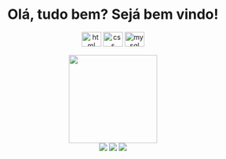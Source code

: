 <h1 align="center">Olá, tudo bem? Sejá bem vindo!</h1>
<div align="center">
  <a href="https://github.com/lucasrx6">
      <img align="center" alt="html" height="30" width="40" src="https://cdn.jsdelivr.net/gh/devicons/devicon/icons/html5/html5-original-wordmark.svg"><a/>
  <a href="https://github.com/lucasrx6">
      <img align="center" alt="css" height="30" width="40" src="https://cdn.jsdelivr.net/gh/devicons/devicon/icons/css3/css3-original-wordmark.svg"><a/>
  <a href="https://github.com/lucasrx6">
      <img align="center" alt="mysql" height="30" width="40" src="https://cdn.jsdelivr.net/gh/devicons/devicon/icons/mysql/mysql-original-wordmark.svg"><a/>
  
</div><br>
<div align="center">
  <a href="https://github.com/lucasrx6">
  <img height="180em" src="https://github-readme-stats.vercel.app/api?username=lucasrx6&show_icons=true&theme=dracula&include_all_commits=true&count_private=true"/></a>
</div>
    
<div align="center">
    <a href="https://facebook.com/lucianolpsf" target="_blank">
        <img src="https://img.shields.io/badge/Facebook-1877F2?style=for-the-badge&logo=facebook&logoColor=white" target="_blank"/><a/>
    <a href="https://instagram.com/lucianolpsf" target="_blank">
        <img src="https://img.shields.io/badge/Instagram-E4405F?style=for-the-badge&logo=instagram&logoColor=white" target="_blank"/><a/>
    <a href="[https://www.linkedin.com/in/lucas-fernandes-de-oliveira-011813154/]" target="_blank">
        <img src="https://img.shields.io/badge/LinkedIn-0077B5?style=for-the-badge&logo=linkedin&logoColor=white" target="_blank"/><a/>
</div>
<div align="center">  
</div>
